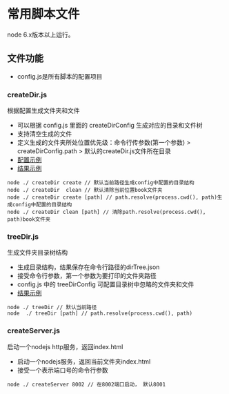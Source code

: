 # 常用脚本文件

node 6.x版本以上运行。

## 文件功能

* config.js是所有脚本的配置项目

### createDir.js

根据配置生成文件夹和文件

* 可以根据 config.js 里面的 createDirConfig 生成对应的目录和文件树
* 支持清空生成的文件
* 定义生成的文件夹所处位置优先级：命令行传参数(第一个参数) > createDirConfig.path > 默认的createDir.js文件所在目录
* [配置示例](./static/images/createDirConfig.png)
* [结果示例](./static/images/createDirResult.png)

```
node ./ createDir create // 默认当前路径生成config中配置的目录结构
node ./ createDir  clean // 默认清除当前位置book文件夹
node ./ createDir create [path] // path.resolve(process.cwd(), path)生成config中配置的目录结构
node ./ createDir clean [path] // 清除path.resolve(process.cwd(), path)book文件夹
```

### treeDir.js

生成文件夹目录树结构

* 生成目录结构，结果保存在命令行路径的dirTree.json
* 接受命令行参数，第一个参数为要打印的文件夹路径
* config.js 中的 treeDirConfig 可配置目录树中忽略的文件夹和文件
* [结果示例](./static/images/dirTreeResult.png)

```
node ./ treeDir // 默认当前路径
node  ./ treeDir [path] // path.resolve(process.cwd(), path)
```

### createServer.js

启动一个nodejs http服务，返回index.html

* 启动一个nodejs服务，返回当前文件夹index.html
* 接受一个表示端口号的命令行参数

```
node ./ createServer 8002 // 在8002端口启动， 默认8001
```